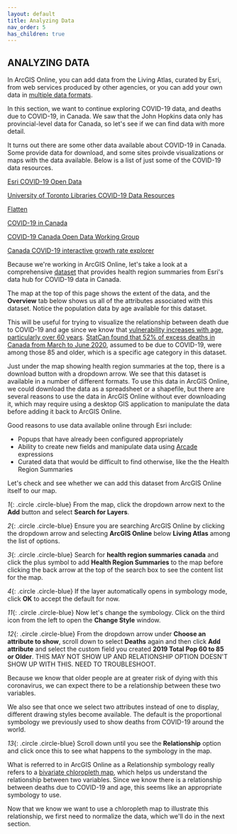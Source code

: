 ```yaml
---
layout: default
title: Analyzing Data
nav_order: 5
has_children: true
---
```


## ANALYZING DATA

In ArcGIS Online, you can add data from the Living Atlas, curated by Esri, from web services produced by other agencies, or you can add your own data in [multiple data formats](https://storymaps.arcgis.com/stories/c9d52ddee8f040d0acb4d219598f7fb6).
 
In this section, we want to continue exploring COVID-19 data, and deaths due to COVID-19, in Canada. We saw that the John Hopkins data only has provincial-level data for Canada, so let's see if we can find data with more detail. 

It turns out there are some other data available about COVID-19 in Canada. Some provide data for download, and some sites proivde visualizations or maps with the data available. Below is a list of just some of the COVID-19 data resources.

[Esri COVID-19 Open Data](https://resources-covid19canada.hub.arcgis.com/pages/open-data)

[University of Toronto Libraries COVID-19 Data Resources](https://mdl.library.utoronto.ca/covid-19/resources)

[Flatten](https://www.flatten.ca/)

[COVID-19 in Canada](https://art-bd.shinyapps.io/covid19canada/)

[COVID-19 Canada Open Data Working Group](https://opencovid.ca/)

[Canada COVID-19 interactive growth rate explorer](https://mountainmath.ca/shiny/canada_covid-19/?_inputs_&level=%22province%22&metric=%22Confirmed%22&province=%2201%22&start_cutoff=100)

Because we're working in ArcGIS Online, let's take a look at a comprehensive [dataset](https://resources-covid19canada.hub.arcgis.com/datasets/health-region-summaries) that provides health region summaries from Esri's data hub for COVID-19 data in Canada.

The map at the top of this page shows the extent of the data, and the **Overview** tab below shows us all of the attributes associated with this dataset. Notice the population data by age available for this dataset. 

This will be useful for trying to visualize the relationship between death due to COVID-19 and age since we know that [vulnerability increases with age, particularly over 60 years](https://www.canada.ca/en/public-health/services/publications/diseases-conditions/vulnerable-populations-covid-19.html). [StatCan found that 52% of excess deaths in Canada from March to June 2020](https://www.ctvnews.ca/health/coronavirus/canadians-age-85-and-older-account-for-over-half-of-excess-deaths-amid-covid-19-statcan-1.5205790), assumed to be due to COVID-19, were among those 85 and older, which is a specific age category in this dataset.

Just under the map showing health region summaries at the top, there is a download button with a dropdown arrow. We see that this dataset is available in a number of different formats. To use this data in ArcGIS Online, we could download the data as a spreadsheet or a shapefile, but there are several reasons to use the data in ArcGIS Online without ever downloading it, which may require using a desktop GIS application to manipulate the data before adding it back to ArcGIS Online.

Good reasons to use data available online through Esri include:
- Popups that have already been configured appropriately
- Ability to create new fields and manipulate data using [Arcade](https://www.esri.com/arcgis-blog/products/apps/uncategorized/introducing-arcade/) expressions
- Curated data that would be difficult to find otherwise, like the the Health Region Summaries

Let's check and see whether we can add this dataset from ArcGIS Online itself to our map. 

*1*{: .circle .circle-blue} From the map, click the dropdown arrow next to the **Add** button and select **Search for Layers**.  

*2*{: .circle .circle-blue} Ensure you are searching ArcGIS Online by clicking the dropdown arrow and selecting **ArcGIS Online** below **Living Atlas** among the list of options. 

*3*{: .circle .circle-blue} Search for **health region summaries canada** and click the plus symbol to add **Health Region Summaries** to the map before clicking the back arrow at the top of the search box to see the content list for the map.

*4*{: .circle .circle-blue} If the layer automatically opens in symbology mode, click **OK** to accept the default for now.

*11*{: .circle .circle-blue} Now let's change the symbology. Click on the third icon from the left to open the **Change Style** window.

*12*{: .circle .circle-blue} From the dropdown arrow under **Choose an attribute to show**, scroll down to select **Deaths** again and then click **Add attribute** and select the custom field you created **2019 Total Pop 60 to 85 or Older**. THIS MAY NOT SHOW UP AND RELATIONSHIP OPTION DOESN'T SHOW UP WITH THIS. NEED TO TROUBLESHOOT.

Because we know that older people are at greater risk of dying with this coronavirus, we can expect there to be a relationship between these two variables.

We also see that once we select two attributes instead of one to display, different drawing styles become available. The default is the proportional symbology we previously used to show deaths from COVID-19 around the world.

*13*{: .circle .circle-blue} Scroll down until you see the **Relationship** option and click once this to see what happens to the symbology in the map.

What is referred to in ArcGIS Online as a Relationship symbology really refers to a [bivariate chloropleth map](https://www.joshuastevens.net/cartography/make-a-bivariate-choropleth-map/), which helps us understand the relationship between two variables. Since we know there is a relationship between deaths due to COVID-19 and age, this seems like an appropriate symbology to use. 

Now that we know we want to use a chloropleth map to illustrate this relationship, we first need to normalize the data, which we'll do in the next section.
